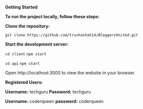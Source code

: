**Getting Started**

**To run the project locally, follow these steps:**

**Clone the repository:**

```git clone https://github.com/trushashah14/BloggersUnited.git```




**Start the development server:**

`cd client`
`npm start`

`cd api`
`npm start`

Open http://localhost:3000 to view the website in your browser.


**Registered Users:**

**Username:** techguru
**Password:** techguru

**Username:** coderqueen
**password:** coderqueen
